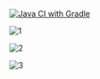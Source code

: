 [![Java CI with Gradle](https://github.com/AlexanderIss/Homework-Patterns-1/actions/workflows/gradle-publish.yml/badge.svg)](https://github.com/AlexanderIss/Homework-Patterns-1/actions/workflows/gradle-publish.yml)

![1](https://github.com/AlexanderIss/Homework-Patterns-1/assets/154723447/168656b3-d5ee-4974-9344-793b273eb5e5)

![2](https://github.com/AlexanderIss/Homework-Patterns-1/assets/154723447/a3c28ebc-4797-4833-94ee-1180996e0749)

![3](https://github.com/AlexanderIss/Homework-Patterns-1/assets/154723447/cc762c51-a308-4f22-a4eb-4a1987fd343f)
